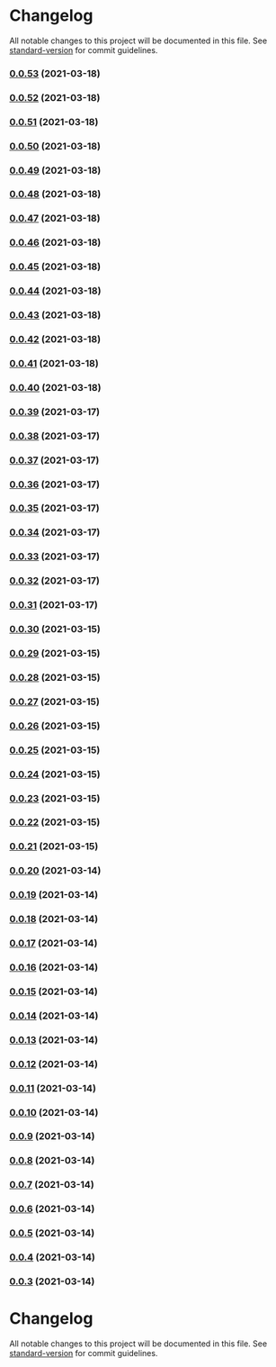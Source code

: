 # Changelog

All notable changes to this project will be documented in this file. See [standard-version](https://github.com/conventional-changelog/standard-version) for commit guidelines.

### [0.0.53](https://github.com/codermango/forum-server/compare/v0.0.52...v0.0.53) (2021-03-18)

### [0.0.52](https://github.com/codermango/forum-server/compare/v0.0.51...v0.0.52) (2021-03-18)

### [0.0.51](https://github.com/codermango/forum-server/compare/v0.0.50...v0.0.51) (2021-03-18)

### [0.0.50](https://github.com/codermango/forum-server/compare/v0.0.49...v0.0.50) (2021-03-18)

### [0.0.49](https://github.com/codermango/forum-server/compare/v0.0.48...v0.0.49) (2021-03-18)

### [0.0.48](https://github.com/codermango/forum-server/compare/v0.0.47...v0.0.48) (2021-03-18)

### [0.0.47](https://github.com/codermango/forum-server/compare/v0.0.46...v0.0.47) (2021-03-18)

### [0.0.46](https://github.com/codermango/forum-server/compare/v0.0.45...v0.0.46) (2021-03-18)

### [0.0.45](https://github.com/codermango/forum-server/compare/v0.0.44...v0.0.45) (2021-03-18)

### [0.0.44](https://github.com/codermango/forum-server/compare/v0.0.43...v0.0.44) (2021-03-18)

### [0.0.43](https://github.com/codermango/forum-server/compare/v0.0.42...v0.0.43) (2021-03-18)

### [0.0.42](https://github.com/codermango/forum-server/compare/v0.0.41...v0.0.42) (2021-03-18)

### [0.0.41](https://github.com/codermango/forum-server/compare/v0.0.40...v0.0.41) (2021-03-18)

### [0.0.40](https://github.com/codermango/forum-server/compare/v0.0.39...v0.0.40) (2021-03-18)

### [0.0.39](https://github.com/codermango/forum-server/compare/v0.0.38...v0.0.39) (2021-03-17)

### [0.0.38](https://github.com/codermango/forum-server/compare/v0.0.37...v0.0.38) (2021-03-17)

### [0.0.37](https://github.com/codermango/forum-server/compare/v0.0.36...v0.0.37) (2021-03-17)

### [0.0.36](https://github.com/codermango/forum-server/compare/v0.0.35...v0.0.36) (2021-03-17)

### [0.0.35](https://github.com/codermango/forum-server/compare/v0.0.34...v0.0.35) (2021-03-17)

### [0.0.34](https://github.com/codermango/forum-server/compare/v0.0.33...v0.0.34) (2021-03-17)

### [0.0.33](https://github.com/codermango/forum-server/compare/v0.0.32...v0.0.33) (2021-03-17)

### [0.0.32](https://github.com/codermango/forum-server/compare/v0.0.31...v0.0.32) (2021-03-17)

### [0.0.31](https://github.com/codermango/forum-server/compare/v0.0.30...v0.0.31) (2021-03-17)

### [0.0.30](https://github.com/codermango/forum-server/compare/v0.0.29...v0.0.30) (2021-03-15)

### [0.0.29](https://github.com/codermango/forum-server/compare/v0.0.28...v0.0.29) (2021-03-15)

### [0.0.28](https://github.com/codermango/forum-server/compare/v0.0.27...v0.0.28) (2021-03-15)

### [0.0.27](https://github.com/codermango/forum-server/compare/v0.0.26...v0.0.27) (2021-03-15)

### [0.0.26](https://github.com/codermango/forum-server/compare/v0.0.25...v0.0.26) (2021-03-15)

### [0.0.25](https://github.com/codermango/forum-server/compare/v0.0.24...v0.0.25) (2021-03-15)

### [0.0.24](https://github.com/codermango/forum-server/compare/v0.0.23...v0.0.24) (2021-03-15)

### [0.0.23](https://github.com/codermango/forum-server/compare/v0.0.22...v0.0.23) (2021-03-15)

### [0.0.22](https://github.com/codermango/forum-server/compare/v0.0.21...v0.0.22) (2021-03-15)

### [0.0.21](https://github.com/codermango/forum-server/compare/v0.0.20...v0.0.21) (2021-03-15)

### [0.0.20](https://github.com/codermango/forum-server/compare/v0.0.19...v0.0.20) (2021-03-14)

### [0.0.19](https://github.com/codermango/forum-server/compare/v0.0.18...v0.0.19) (2021-03-14)

### [0.0.18](https://github.com/codermango/forum-server/compare/v0.0.17...v0.0.18) (2021-03-14)

### [0.0.17](https://github.com/codermango/forum-server/compare/v0.0.16...v0.0.17) (2021-03-14)

### [0.0.16](https://github.com/codermango/forum-server/compare/v0.0.15...v0.0.16) (2021-03-14)

### [0.0.15](https://github.com/codermango/forum-server/compare/v0.0.14...v0.0.15) (2021-03-14)

### [0.0.14](https://github.com/codermango/forum-server/compare/v0.0.13...v0.0.14) (2021-03-14)

### [0.0.13](https://github.com/codermango/forum-server/compare/v0.0.12...v0.0.13) (2021-03-14)

### [0.0.12](https://github.com/codermango/forum-server/compare/v0.0.11...v0.0.12) (2021-03-14)

### [0.0.11](https://github.com/codermango/forum-server/compare/v0.0.10...v0.0.11) (2021-03-14)

### [0.0.10](https://github.com/codermango/forum-server/compare/v0.0.9...v0.0.10) (2021-03-14)

### [0.0.9](https://github.com/codermango/forum-server/compare/v0.0.8...v0.0.9) (2021-03-14)

### [0.0.8](https://github.com/codermango/forum-server/compare/v0.0.7...v0.0.8) (2021-03-14)

### [0.0.7](https://github.com/codermango/forum-server/compare/v0.0.6...v0.0.7) (2021-03-14)

### [0.0.6](https://github.com/codermango/forum-server/compare/v0.0.5...v0.0.6) (2021-03-14)

### [0.0.5](https://github.com/codermango/forum-server/compare/v0.0.4...v0.0.5) (2021-03-14)

### [0.0.4](https://github.com/codermango/forum-server/compare/v0.0.3...v0.0.4) (2021-03-14)

### [0.0.3](https://github.com/codermango/forum-server/compare/v0.0.2...v0.0.3) (2021-03-14)

# Changelog

All notable changes to this project will be documented in this file. See [standard-version](https://github.com/conventional-changelog/standard-version) for commit guidelines.
